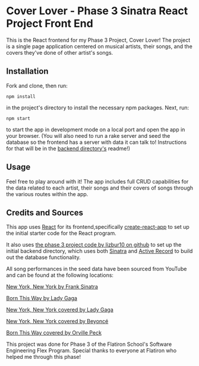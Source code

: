 # Cover Lover - Phase 3 Sinatra React Project Front End

This is the React frontend for my Phase 3 Project, Cover Lover! The project is a single page application centered on musical artists, their songs, and the covers they've done of other artist's songs.

## Installation

Fork and clone, then run: 
```
npm install
```
in the project's directory to install the necessary npm packages. Next, run:
```
npm start
``` 
to start the app in development mode on a local port and open the app in your browser. (You will also need to run a rake server and seed the database so the frontend has a server with data it can talk to! Instructions for that will be in the [backend directory's](https://github.com/danielpdaniel/phase-3-sinatra-react-project) readme!)

## Usage

Feel free to play around with it! The app includes full CRUD capabilities for the data related to each artist, their songs and their covers of songs through the various routes within the app.

## Credits and Sources
This app uses [React](https://reactjs.org/) for its frontend,specifically [create-react-app](https://github.com/facebook/create-react-app) to set up the initial starter code for the React program.

It also uses [the phase 3 project code by lizbur10 on github](https://github.com/learn-co-curriculum/phase-3-sinatra-react-project) to set up the initial backend directory, which uses both [Sinatra](https://sinatrarb.com/) and [Active Record](https://guides.rubyonrails.org/active_record_basics.html) to build out the database functionality.

All song performances in the seed data have been sourced from YouTube and can be found at the following locations:

[New York, New York by Frank Sinatra](https://www.youtube.com/watch?v=Y2rDb4Ur2dw)

[Born This Way by Lady Gaga](https://www.youtube.com/watch?v=xl0N7JM3wZk)

[New York, New York covered by Lady Gaga](https://www.youtube.com/watch?v=hpiw3cDWmvc)

[New York, New York covered by Beyoncé](https://www.youtube.com/watch?v=hovCS_wk3Hc)

[Born This Way covered by Orville Peck](https://www.youtube.com/watch?v=2EOupP5bLnI)

This project was done for Phase 3 of the Flatiron School's Software Engineering Flex Program. Special thanks to everyone at Flatiron who helped me through this phase!
